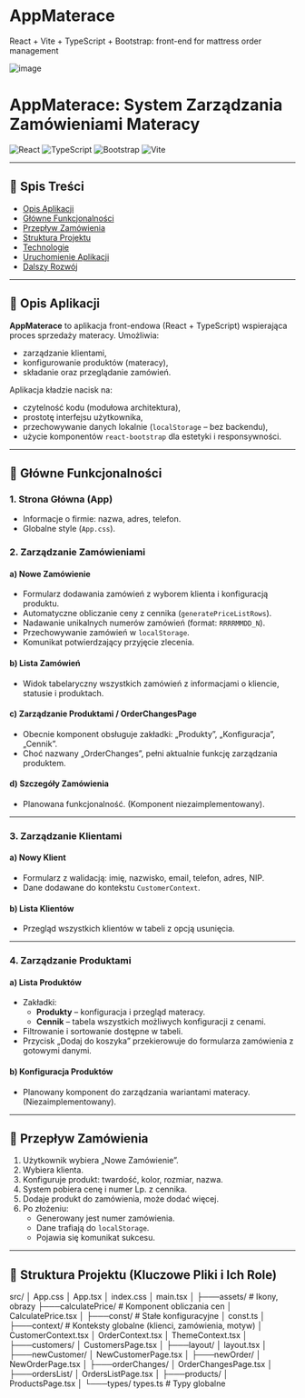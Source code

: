 # AppMaterace
React + Vite + TypeScript + Bootstrap: front-end for mattress order management

![image](https://github.com/user-attachments/assets/4cd30c2f-76fa-4ce8-8f84-f0adb612e897)

# AppMaterace: System Zarządzania Zamówieniami Materacy

![React](https://img.shields.io/badge/React-18-blue)
![TypeScript](https://img.shields.io/badge/TypeScript-blue)
![Bootstrap](https://img.shields.io/badge/Bootstrap-5.3-purple)
![Vite](https://img.shields.io/badge/Vite-5.0-yellow)

---

## 📌 Spis Treści

- [Opis Aplikacji](#opis-aplikacji)
- [Główne Funkcjonalności](#główne-funkcjonalności)
- [Przepływ Zamówienia](#przepływ-zamówienia)
- [Struktura Projektu](#struktura-projektu-kluczowe-pliki-i-ich-role)
- [Technologie](#️-technologie)
- [Uruchomienie Aplikacji](#uruchomienie-aplikacji)
- [Dalszy Rozwój](#dalszy-rozwój-potencjalne-funkcjonalności)

---

## 📄 Opis Aplikacji

**AppMaterace** to aplikacja front-endowa (React + TypeScript) wspierająca proces sprzedaży materacy. Umożliwia:

- zarządzanie klientami,
- konfigurowanie produktów (materacy),
- składanie oraz przeglądanie zamówień.

Aplikacja kładzie nacisk na:
- czytelność kodu (modułowa architektura),
- prostotę interfejsu użytkownika,
- przechowywanie danych lokalnie (`localStorage` – bez backendu),
- użycie komponentów `react-bootstrap` dla estetyki i responsywności.

---

## 🌟 Główne Funkcjonalności

### 1. Strona Główna (App)
- Informacje o firmie: nazwa, adres, telefon.
- Globalne style (`App.css`).

### 2. Zarządzanie Zamówieniami

#### a) **Nowe Zamówienie**
- Formularz dodawania zamówień z wyborem klienta i konfiguracją produktu.
- Automatyczne obliczanie ceny z cennika (`generatePriceListRows`).
- Nadawanie unikalnych numerów zamówień (format: `RRRRMMDD_N`).
- Przechowywanie zamówień w `localStorage`.
- Komunikat potwierdzający przyjęcie zlecenia.

#### b) **Lista Zamówień**
- Widok tabelaryczny wszystkich zamówień z informacjami o kliencie, statusie i produktach.

#### c) **Zarządzanie Produktami / OrderChangesPage**
- Obecnie komponent obsługuje zakładki: „Produkty”, „Konfiguracja”, „Cennik”.
- Choć nazwany „OrderChanges”, pełni aktualnie funkcję zarządzania produktem.

#### d) **Szczegóły Zamówienia**
- Planowana funkcjonalność. (Komponent niezaimplementowany).

---

### 3. Zarządzanie Klientami

#### a) **Nowy Klient**
- Formularz z walidacją: imię, nazwisko, email, telefon, adres, NIP.
- Dane dodawane do kontekstu `CustomerContext`.

#### b) **Lista Klientów**
- Przegląd wszystkich klientów w tabeli z opcją usunięcia.

---

### 4. Zarządzanie Produktami

#### a) **Lista Produktów**
- Zakładki:
  - **Produkty** – konfiguracja i przegląd materacy.
  - **Cennik** – tabela wszystkich możliwych konfiguracji z cenami.
- Filtrowanie i sortowanie dostępne w tabeli.
- Przycisk „Dodaj do koszyka” przekierowuje do formularza zamówienia z gotowymi danymi.

#### b) **Konfiguracja Produktów**
- Planowany komponent do zarządzania wariantami materacy. (Niezaimplementowany).

---

## 🔄 Przepływ Zamówienia

1. Użytkownik wybiera „Nowe Zamówienie”.
2. Wybiera klienta.
3. Konfiguruje produkt: twardość, kolor, rozmiar, nazwa.
4. System pobiera cenę i numer Lp. z cennika.
5. Dodaje produkt do zamówienia, może dodać więcej.
6. Po złożeniu:
   - Generowany jest numer zamówienia.
   - Dane trafiają do `localStorage`.
   - Pojawia się komunikat sukcesu.

---

## 📁 Struktura Projektu (Kluczowe Pliki i Ich Role)
src/
│ App.css
│ App.tsx
│ index.css
│ main.tsx
│
├───assets/ # Ikony, obrazy
├───calculatePrice/ # Komponent obliczania cen
│ CalculatePrice.tsx
│
├───const/ # Stałe konfiguracyjne
│ const.ts
│
├───context/ # Konteksty globalne (klienci, zamówienia, motyw)
│ CustomerContext.tsx
│ OrderContext.tsx
│ ThemeContext.tsx
│
├───customers/
│ CustomersPage.tsx
│
├───layout/
│ layout.tsx
│
├───newCustomer/
│ NewCustomerPage.tsx
│
├───newOrder/
│ NewOrderPage.tsx
│
├───orderChanges/
│ OrderChangesPage.tsx
│
├───ordersList/
│ OrdersListPage.tsx
│
├───products/
│ ProductsPage.tsx
│
└───types/
types.ts # Typy globalne
